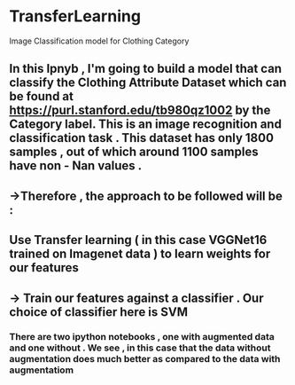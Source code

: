 # TransferLearning
Image Classification model for Clothing Category


## In this Ipnyb , I'm going to build a model that can classify the Clothing Attribute Dataset which can be found at https://purl.stanford.edu/tb980qz1002 by the Category label. This is an image recognition and classification task . This dataset has only 1800 samples , out of which around 1100 samples have non - Nan values .

##  ->Therefore , the approach to be followed will be :
## Use Transfer learning ( in this case VGGNet16 trained on Imagenet data ) to learn weights for our features

## -> Train our features against a classifier . Our choice of classifier here is SVM


###  There are two ipython notebooks , one with augmented data and one without . We see , in this case that the data without augmentation does much better as compared to the data with augmentatiom
